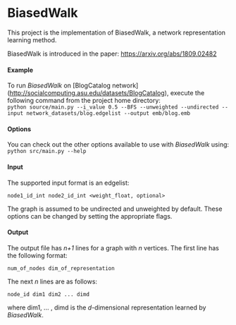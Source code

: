 # BiasedWalk
This project is the implementation of BiasedWalk, a network representation learning method.

BiasedWalk is introduced in the paper: https://arxiv.org/abs/1809.02482

#### Example
To run *BiasedWalk* on [BlogCatalog network] (http://socialcomputing.asu.edu/datasets/BlogCatalog), execute the following command from the project home directory:<br/>
	``python source/main.py --i_value 0.5 --BFS --unweighted --undirected --input network_datasets/blog.edgelist --output emb/blog.emb``

#### Options
You can check out the other options available to use with *BiasedWalk* using:<br/>
	``python src/main.py --help``

#### Input
The supported input format is an edgelist:

	node1_id_int node2_id_int <weight_float, optional>
		
The graph is assumed to be undirected and unweighted by default. These options can be changed by setting the appropriate flags.

#### Output
The output file has *n+1* lines for a graph with *n* vertices. 
The first line has the following format:

	num_of_nodes dim_of_representation

The next *n* lines are as follows:
	
	node_id dim1 dim2 ... dimd

where dim1, ... , dimd is the *d*-dimensional representation learned by *BiasedWalk*.
